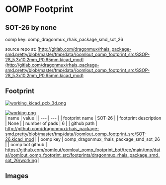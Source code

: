 # OOMP Footprint  
## SOT-26  by none  
  
oomp key: oomp_dragonmux_rhais_package_smd_sot_26  
  
source repo at: [http://gitlab.com/dragonmux/rhais_package-smd.pretty/blob/master/tmp/data//oomlout_oomp_footprint_src/SSOP-28_5.3x10.2mm_P0.65mm.kicad_mod](http://gitlab.com/dragonmux/rhais_package-smd.pretty/blob/master/tmp/data//oomlout_oomp_footprint_src/SSOP-28_5.3x10.2mm_P0.65mm.kicad_mod)  
## Footprint  
  
[![working_kicad_pcb_3d.png](working_kicad_pcb_3d_600.png)](working_kicad_pcb_3d.png)  
  
[![working.png](working_600.png)](working.png)  
| name | value | 
| --- | --- | 
| footprint name | SOT-26 | 
| footprint description | None | 
| number of pads | 6 | 
| github path | http://github.com/dragonmux/rhais_package-smd.pretty/blob/master/tmp/data//oomlout_oomp_footprint_src/SOT-26.kicad_mod | 
| oomp key | oomp_dragonmux_rhais_package_smd_sot_26 | 
| oomp bot github | https://github.com/oomlout/oomlout_oomp_footprint_bot/tree/main/tmp/data//oomlout_oomp_footprint_src/footprints/dragonmux_rhais_package_smd_sot_26/working | 
## Images  
